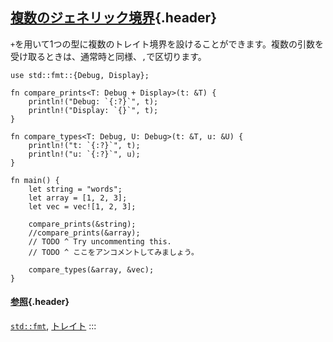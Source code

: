 ## [複数のジェネリック境界](#複数のジェネリック境界){.header}

`+`を用いて1つの型に複数のトレイト境界を設けることができます。複数の引数を受け取るときは、通常時と同様、`,`で区切ります。

    use std::fmt::{Debug, Display};

    fn compare_prints<T: Debug + Display>(t: &T) {
        println!("Debug: `{:?}`", t);
        println!("Display: `{}`", t);
    }

    fn compare_types<T: Debug, U: Debug>(t: &T, u: &U) {
        println!("t: `{:?}`", t);
        println!("u: `{:?}`", u);
    }

    fn main() {
        let string = "words";
        let array = [1, 2, 3];
        let vec = vec![1, 2, 3];

        compare_prints(&string);
        //compare_prints(&array);
        // TODO ^ Try uncommenting this.
        // TODO ^ ここをアンコメントしてみましょう。

        compare_types(&array, &vec);
    }

#### [参照](#参照){.header}

[`std::fmt`](../hello/print.html), [トレイト](../trait.html)
:::

